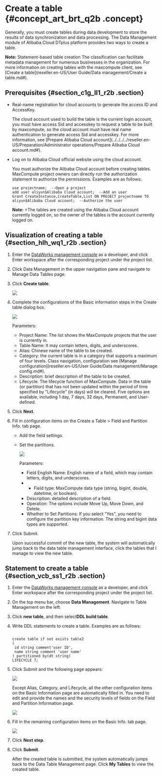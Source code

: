 # Create a table {#concept_art_brt_q2b .concept}

Generally, you must create tables during data development to store the results of data synchronization and data processing. The Data Management module of Alibaba Cloud DTplus platform provides two ways to create a table.

**Note:** Statement-based table creation The classification can facilitate metadata management for numerous businesses in the organization. For more information on creating tables with the maxcompute client, see [Create a table](reseller.en-US/User Guide/Data management/Create a table.md#).

## Prerequisites {#section_c1g_ll1_r2b .section}

-   Real-name registration for cloud accounts to generate the access ID and AccessKey.

    The cloud account used to build the table is the current login account, you must have access Sid and accesskey to request a table to be built by maxcompute, so the cloud account must have real name authentication to generate access Sid and accesskey. For more information, see [Prepare Alibaba Cloud account](../../../../reseller.en-US/Preparation/Administrator operations/Prepare Alibaba Cloud account.md#).

-   Log on to Alibaba Cloud official website using the cloud account.

    You must authorize the Alibaba Cloud account before creating tables. MaxCompute project owners can directly run the authorization statement to authorize the permissions. Examples are as follows:

    ```
    use projectname;  --Open a project
    add user aliyun$Alibaba Cloud account;  --Add an user
    Grant CreateInstance,CreateTable,List ON PROJECT projectname TO aliyun$Alibaba Cloud account;  --Authorize the user
    ```

    **Note:** \>The tables are created using the Alibaba Cloud account currently logged on, so the owner of the tables is the account currently logged on.


## Visualization of creating a table {#section_hlh_wq1_r2b .section}

1.  Enter the [DataWorks management console](https://partners-intl.aliyun.com) as a developer, and click Enter workspace after the corresponding project under the project list.
2.  Click Data Management in the upper navigation pane and navigate to Manage Data Tables page.
3.  Click **Create table**.

    ![](http://static-aliyun-doc.oss-cn-hangzhou.aliyuncs.com/assets/img/16346/15390826408649_en-US.png)

4.  Complete the configurations of the Basic information steps in the Create table dialog box.

    ![](http://static-aliyun-doc.oss-cn-hangzhou.aliyuncs.com/assets/img/16346/15390826408650_en-US.png)

    Parameters:

    -   Project Name: The list shows the MaxCompute projects that the user is currently in.
    -   Table Name: It may contain letters, digits, and underscores.
    -   Alias: Chinese name of the table to be created.
    -   Category: the current table is in a category that supports a maximum of four levels. Class navigation, configuration see [Manage configuration](reseller.en-US/User Guide/Data management/Manage config.md#).
    -   Description: brief description of the table to be created.
    -   Lifecycle: The lifecycle function of MaxCompute. Data in the table \(or partition\) that has not been updated within the period of time specified by "Lifecycle" \(in days\) will be cleared. Five options are available, including 1 day, 7 days, 32 days, Permanent, and User-defined.
5.  Click **Next**.
6.  Fill in configuration items on the Create a Table \> Field and Partition Info. tab page.
    -   Add the field settings.
    -   Set the partitions.

        ![](http://static-aliyun-doc.oss-cn-hangzhou.aliyuncs.com/assets/img/16346/15390826408651_en-US.png)

        Parameters:

        -   Field English Name: English name of a field, which may contain letters, digits, and underscores.
        -   - Field type: MaxCompute data type \(string, bigint, double, datetime, or boolean\).
        -   Description: detailed description of a field.
        -   Operation: The options include Move Up, Move Down, and Delete.
        -   Whether to Set Partitions: If you select "Yes", you need to configure the partition key information. The string and bigint data types are supported.
7.  Click Submit.

    Upon successful commit of the new table, the system will automatically jump back to the data table management interface, click the tables that I manage to view the new table.


## Statement to create a table {#section_vcb_ss1_r2b .section}

1.  Enter the [DataWorks management console](https://partners-intl.aliyun.com) as a developer, and click Enter workspace after the corresponding project under the project list.
2.  On the top menu bar, choose **Data Management**. Navigate to Table Management on the left.
3.  Click **new table**, and then select**DDL build table**.
4.  Write DDL statements to create a table. Examples are as follows:

    ```
    
    create table if not exists table2
    (
     id string comment'user ID', 
     name string comment 'user name'
    ) partitioned by(dt string) 
    LIFECYCLE 7;
    ```

5.  Click Submit and the following page appears:

    ![](http://static-aliyun-doc.oss-cn-hangzhou.aliyuncs.com/assets/img/16346/15390826408653_en-US.png)

    Except Alias, Category, and Lifecycle, all the other configuration items on the Basic Information page are automatically filled in. You need to edit and provide the names and the security levels of fields on the Field and Partition Information page.

    ![](http://static-aliyun-doc.oss-cn-hangzhou.aliyuncs.com/assets/img/16346/15390826408654_en-US.png)

6.  Fill in the remaining configuration items on the Basic Info. tab page.

    ![](http://static-aliyun-doc.oss-cn-hangzhou.aliyuncs.com/assets/img/16346/15390826408655_en-US.png)

7.  Click **Next step**.
8.  Click **Submit**.

    After the created table is submitted, the system automatically jumps back to the Data Table Management page. Click **My Tables** to view the created table.


